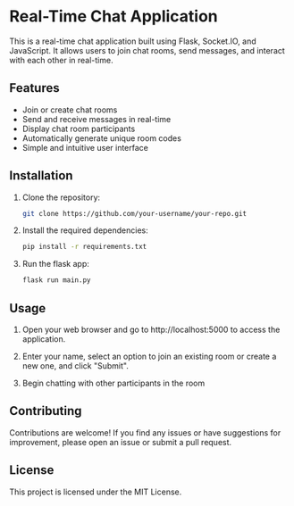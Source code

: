 # Real-Time Chat Application

This is a real-time chat application built using Flask, Socket.IO, and JavaScript. It allows users to join chat rooms, send messages, and interact with each other in real-time.

## Features

- Join or create chat rooms
- Send and receive messages in real-time
- Display chat room participants
- Automatically generate unique room codes
- Simple and intuitive user interface

## Installation

1. Clone the repository:

   ```bash
   git clone https://github.com/your-username/your-repo.git

2. Install the required dependencies:

    ```bash
    pip install -r requirements.txt

3. Run the flask app:

    ```bash
    flask run main.py

## Usage

1. Open your web browser and go to http://localhost:5000 to access the application.

2. Enter your name, select an option to join an existing room or create a new one, and click "Submit".

3. Begin chatting with other participants in the room

## Contributing

Contributions are welcome! If you find any issues or have suggestions for improvement, please open an issue or submit a pull request.

## License

This project is licensed under the MIT License.

